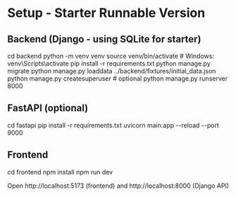 
# Setup - Starter Runnable Version

## Backend (Django - using SQLite for starter)
cd backend
python -m venv venv
source venv/bin/activate   # Windows: venv\Scripts\activate
pip install -r requirements.txt
python manage.py migrate
python manage.py loaddata ../backend/fixtures/initial_data.json
python manage.py createsuperuser   # optional
python manage.py runserver 8000

## FastAPI (optional)
cd fastapi
pip install -r requirements.txt
uvicorn main:app --reload --port 9000

## Frontend
cd frontend
npm install
npm run dev

Open http://localhost:5173 (frontend) and http://localhost:8000 (Django API)
